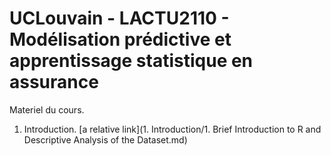# UCLouvain - LACTU2110  - Modélisation prédictive et apprentissage statistique en assurance

Materiel du cours.


1. Introduction. [a relative link](1. Introduction/1. Brief Introduction to R and Descriptive Analysis of the Dataset.md)
